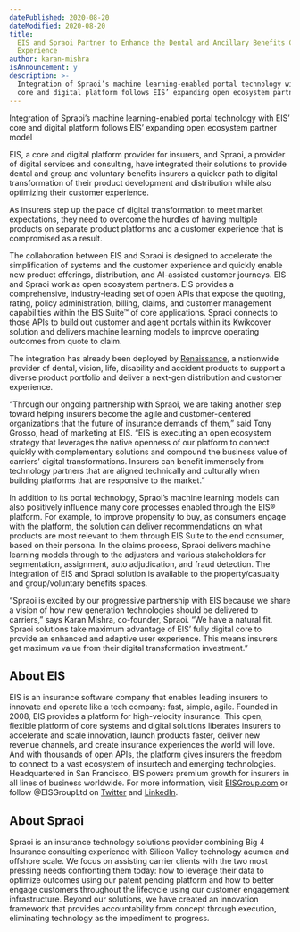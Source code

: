 ```yaml
---
datePublished: 2020-08-20
dateModified: 2020-08-20
title:
  EIS and Spraoi Partner to Enhance the Dental and Ancillary Benefits Customer
  Experience
author: karan-mishra
isAnnouncement: y
description: >-
  Integration of Spraoi’s machine learning-enabled portal technology with EIS’
  core and digital platform follows EIS’ expanding open ecosystem partner model
---
```


Integration of Spraoi’s machine learning-enabled portal technology with EIS’
core and digital platform follows EIS’ expanding open ecosystem partner model

EIS, a core and digital platform provider for insurers, and Spraoi, a provider
of digital services and consulting, have integrated their solutions to provide
dental and group and voluntary benefits insurers a quicker path to digital
transformation of their product development and distribution while also
optimizing their customer experience.

As insurers step up the pace of digital transformation to meet market
expectations, they need to overcome the hurdles of having multiple products on
separate product platforms and a customer experience that is compromised as a
result.

The collaboration between EIS and Spraoi is designed to accelerate the
simplification of systems and the customer experience and quickly enable new
product offerings, distribution, and AI-assisted customer journeys. EIS and
Spraoi work as open ecosystem partners. EIS provides a comprehensive,
industry-leading set of open APIs that expose the quoting, rating, policy
administration, billing, claims, and customer management capabilities within the
EIS Suite™ of core applications. Spraoi connects to those APIs to build out
customer and agent portals within its Kwikcover solution and delivers machine
learning models to improve operating outcomes from quote to claim.

The integration has already been deployed by
[Renaissance](https://renaissancefamily.com/), a nationwide provider of dental,
vision, life, disability and accident products to support a diverse product
portfolio and deliver a next-gen distribution and customer experience.

“Through our ongoing partnership with Spraoi, we are taking another step toward
helping insurers become the agile and customer-centered organizations that the
future of insurance demands of them,” said Tony Grosso, head of marketing at
EIS. “EIS is executing an open ecosystem strategy that leverages the native
openness of our platform to connect quickly with complementary solutions and
compound the business value of carriers’ digital transformations. Insurers can
benefit immensely from technology partners that are aligned technically and
culturally when building platforms that are responsive to the market.”

In addition to its portal technology, Spraoi’s machine learning models can also
positively influence many core processes enabled through the EIS® platform. For
example, to improve propensity to buy, as consumers engage with the platform,
the solution can deliver recommendations on what products are most relevant to
them through EIS Suite to the end consumer, based on their persona. In the
claims process, Spraoi delivers machine learning models through to the adjusters
and various stakeholders for segmentation, assignment, auto adjudication, and
fraud detection. The integration of EIS and Spraoi solution is available to the
property/casualty and group/voluntary benefits spaces.

“Spraoi is excited by our progressive partnership with EIS because we share a
vision of how new generation technologies should be delivered to carriers,” says
Karan Mishra, co-founder, Spraoi. “We have a natural fit. Spraoi solutions take
maximum advantage of EIS’ fully digital core to provide an enhanced and adaptive
user experience. This means insurers get maximum value from their digital
transformation investment.”

## About EIS

EIS is an insurance software company that enables leading insurers to innovate
and operate like a tech company: fast, simple, agile. Founded in 2008, EIS
provides a platform for high-velocity insurance. This open, flexible platform of
core systems and digital solutions liberates insurers to accelerate and scale
innovation, launch products faster, deliver new revenue channels, and create
insurance experiences the world will love. And with thousands of open APIs, the
platform gives insurers the freedom to connect to a vast ecosystem of insurtech
and emerging technologies. Headquartered in San Francisco, EIS powers premium
growth for insurers in all lines of business worldwide. For more information,
visit [EISGroup.com](https://www.eisgroup.com/) or follow @EISGroupLtd on
[Twitter](https://twitter.com/eisgroupltd?lang=en) and
[LinkedIn](https://www.linkedin.com/company/eisgroupltd/).

## About Spraoi

Spraoi is an insurance technology solutions provider combining Big 4 Insurance
consulting experience with Silicon Valley technology acumen and offshore scale.
We focus on assisting carrier clients with the two most pressing needs
confronting them today: how to leverage their data to optimize outcomes using
our patent pending platform and how to better engage customers throughout the
lifecycle using our customer engagement infrastructure. Beyond our solutions, we
have created an innovation framework that provides accountability from concept
through execution, eliminating technology as the impediment to progress.
